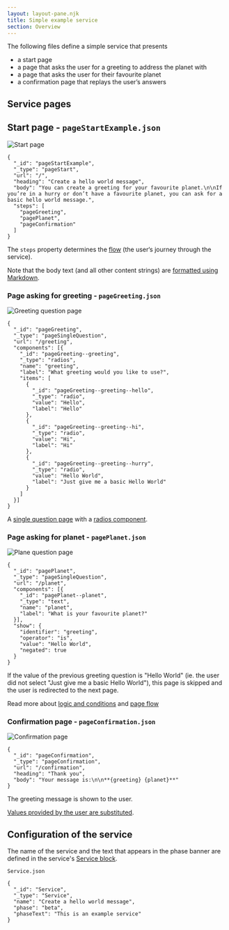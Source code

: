 ```yaml
---
layout: layout-pane.njk
title: Simple example service
section: Overview
---
```



The following files define a simple service that presents

- a start page
- a page that asks the user for a greeting to address the planet with
- a page that asks the user for their favourite planet
- a confirmation page that replays the user’s answers


## Service pages

## Start page - `pageStartExample.json`

![Start page](pageStart.png)

```
{
  "_id": "pageStartExample",
  "_type": "pageStart",
  "url": "/",
  "heading": "Create a hello world message",
  "body": "You can create a greeting for your favourite planet.\n\nIf you’re in a hurry or don’t have a favourite planet, you can ask for a basic hello world message.",
  "steps": [
    "pageGreeting",
    "pagePlanet",
    "pageConfirmation"
  ]
}
```

The `steps` property determines the [flow](/overview/flow) (the user‘s journey through the service).

Note that the body text (and all other content strings) are [formatted using Markdown](/overview/i18n).


### Page asking for greeting - `pageGreeting.json`

![Greeting question page](pageGreeting.png)

```
{
  "_id": "pageGreeting",
  "_type": "pageSingleQuestion",
  "url": "/greeting",
  "components": [{
    "_id": "pageGreeting--greeting",
    "_type": "radios",
    "name": "greeting",
    "label": "What greeting would you like to use?",
    "items": [
      {
        "_id": "pageGreeting--greeting--hello",
        "_type": "radio",
        "value": "Hello",
        "label": "Hello"
      },
      {
        "_id": "pageGreeting--greeting--hi",
        "_type": "radio",
        "value": "Hi",
        "label": "Hi"
      },
      {
        "_id": "pageGreeting--greeting--hurry",
        "_type": "radio",
        "value": "Hello World",
        "label": "Just give me a basic Hello World"
      }
    ]
  }]
}
```

A [single question page](/page/pageSingleQuestion) with a [radios component](/component/radios).

### Page asking for planet - `pagePlanet.json`

![Plane question page](pagePlanet.png)

```
{
  "_id": "pagePlanet",
  "_type": "pageSingleQuestion",
  "url": "/planet",
  "components": [{
    "_id": "pagePlanet--planet",
    "_type": "text",
    "name": "planet",
    "label": "What is your favourite planet?"
  }],
  "show": {
    "identifier": "greeting",
    "operator": "is",
    "value": "Hello World",
    "negated": true
  }
}
```

If the value of the previous greeting question is "Hello World" (ie. the user did not select "Just give me a basic Hello World"), this page is skipped and the user is redirected to the next page.

Read more about [logic and conditions](/overview/conditions) and [page flow](/overview/flow)



### Confirmation page - `pageConfirmation.json`

![Confirmation page](pageConfirmation.png)

```
{
  "_id": "pageConfirmation",
  "_type": "pageConfirmation",
  "url": "/confirmation",
  "heading": "Thank you",
  "body": "Your message is:\n\n**{greeting} {planet}**"
}
```

The greeting message is shown to the user.

[Values provided by the user are substituted](/overview/i18n).



## Configuration of the service

The name of the service and the text that appears in the phase banner are defined in the service's [Service block](/configuration/Service).

`Service.json`

```
{
  "_id": "Service",
  "_type": "Service",
  "name": "Create a hello world message",
  "phase": "beta",
  "phaseText": "This is an example service"
}
```
